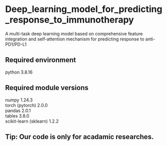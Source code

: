 # Deep_learning_model_for_predicting_response_to_immunotherapy
A multi-task deep learning model based on comprehensive feature integration and self-attention mechanism for predicting response to anti-PD1/PD-L1
## Required environment
  python 3.8.16
## Required module versions
  numpy 1.24.3  
  torch (pytorch) 2.0.0  
  pandas 2.0.1  
  tables 3.8.0  
  scikit-learn (sklearn) 1.2.2  
## Tip: Our code is only for acadamic researches.
  
